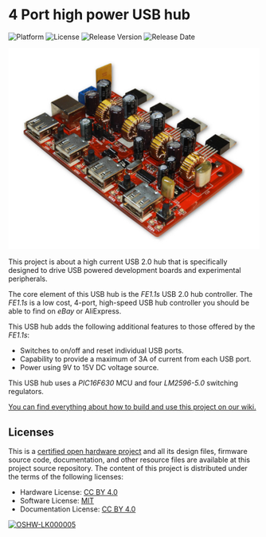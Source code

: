 4 Port high power USB hub 
=========================

![Platform](https://img.shields.io/badge/platform-PIC16-blue) ![License](https://img.shields.io/github/license/dilshan/usb2-power-hub) ![Release Version](https://img.shields.io/github/v/release/dilshan/usb2-power-hub) ![Release Date](https://img.shields.io/github/release-date/dilshan/usb2-power-hub)
  
![Prototype version of USB hub](https://raw.githubusercontent.com/dilshan/usb2-power-hub/master/resource/usb-power-hub-prototype.jpg)

This project is about a high current USB 2.0 hub that is specifically designed to drive USB powered development boards and experimental peripherals.

The core element of this USB hub is the *FE1.1s* USB 2.0 hub controller. The *FE1.1s* is a low cost, 4-port, high-speed USB hub controller you should be able to find on *eBay* or AliExpress.

This USB hub adds the following additional features to those offered by the *FE1.1s*:

 - Switches to on/off and reset individual USB ports.
 - Capability to provide a maximum of 3A of current from each USB port.
 - Power using 9V to 15V DC voltage source.

This USB hub uses a *PIC16F630* MCU and four *LM2596-5.0* switching regulators. 

[You can find everything about how to build and use this project on our wiki.](https://github.com/dilshan/usb2-power-hub/wiki)


Licenses
--------

This is a [certified open hardware project](https://certification.oshwa.org/lk000005.html) and all its design files, firmware source code, documentation, and other resource files are available at this project source repository. The content of this project is distributed under the terms of the following licenses:

 - Hardware License: [CC BY 4.0](https://creativecommons.org/licenses/by/4.0/)
 - Software License: [MIT](https://github.com/dilshan/usb-morse-keyer/blob/master/LICENSE)
 - Documentation License: [CC BY 4.0](https://creativecommons.org/licenses/by/4.0/)

[![OSHW-LK000005](https://raw.githubusercontent.com/wiki/dilshan/usb2-power-hub/images/OSHW_LK000005.png)](https://certification.oshwa.org/lk000005.html)
